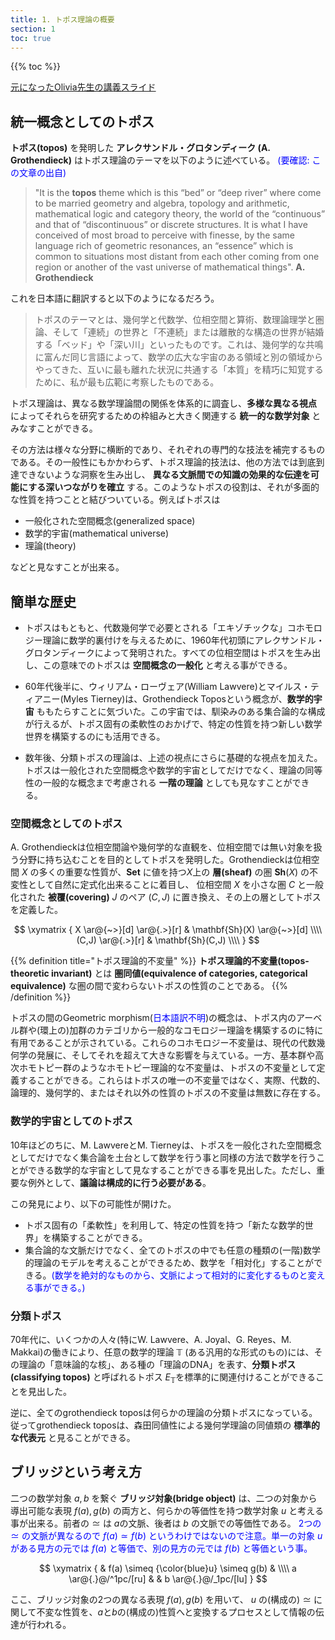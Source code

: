 ```yaml
---
title: 1. トポス理論の概要
section: 1
toc: true
---
```


{{% toc %}}

[元になったOlivia先生の講義スライド](https://www.oliviacaramello.com/Teaching/Lecture1.pdf)

## 統一概念としてのトポス

**トポス(topos)** を発明した **アレクサンドル・グロタンディーク (A. Grothendieck)** はトポス理論のテーマを以下のように述べている。 <font color="blue"> (要確認: この文章の出自) </font>

> "It is the **topos** theme which is this “bed” or “deep river” where come to be married geometry and algebra, topology and arithmetic, mathematical logic and category theory, the world of the “continuous” and that of “discontinuous” or discrete structures. It is what I have conceived of most broad to perceive with finesse, by the same language rich of geometric resonances, an “essence” which is common to situations most distant from each other coming from one region or another of the vast universe of mathematical things".  **A. Grothendieck**

これを日本語に翻訳すると以下のようになるだろう。

> トポスのテーマとは、幾何学と代数学、位相空間と算術、数理論理学と圏論、そして「連続」の世界と「不連続」または離散的な構造の世界が結婚する「ベッド」や「深い川」といったものです。これは、幾何学的な共鳴に富んだ同じ言語によって、数学の広大な宇宙のある領域と別の領域からやってきた、互いに最も離れた状況に共通する「本質」を精巧に知覚するために、私が最も広範に考察したものである。


トポス理論は、異なる数学理論間の関係を体系的に調査し、**多様な異なる視点** によってそれらを研究するための枠組みと大きく関連する **統一的な数学対象** とみなすことができる。

その方法は様々な分野に横断的であり、それぞれの専門的な技法を補完するものである。その一般性にもかかわらず、トポス理論的技法は、他の方法では到底到達できないような洞察を生み出し、 **異なる文脈間での知識の効果的な伝達を可能にする深いつながりを確立** する。このようなトポスの役割は、それが多面的な性質を持つことと結びついている。例えばトポスは

- 一般化された空間概念(generalized space)
- 数学的宇宙(mathematical universe)
- 理論(theory)

などと見なすことが出来る。

## 簡単な歴史

- トポスはもともと、代数幾何学で必要とされる「エキゾチックな」コホモロジー理論に数学的裏付けを与えるために、1960年代初頭にアレクサンドル・グロタンディークによって発明された。すべての位相空間はトポスを生み出し、この意味でのトポスは **空間概念の一般化** と考える事ができる。

- 60年代後半に、ウィリアム・ローヴェア(William Lawvere)とマイルス・ティアニー(Myles Tierney)は、Grothendieck Toposという概念が、**数学的宇宙** ももたらすことに気づいた。この宇宙では、馴染みのある集合論的な構成が行えるが、トポス固有の柔軟性のおかげで、特定の性質を持つ新しい数学世界を構築するのにも活用できる。

- 数年後、分類トポスの理論は、上述の視点にさらに基礎的な視点を加えた。トポスは一般化された空間概念や数学的宇宙としてだけでなく、理論の同等性の一般的な概念まで考慮される **一階の理論** としても見なすことができる。

### 空間概念としてのトポス

A. Grothendieckは位相空間論や幾何学的な直観を、位相空間では無い対象を扱う分野に持ち込むことを目的としてトポスを発明した。Grothendieckは位相空間 $X$ の多くの重要な性質が、$\mathbf{Set}$ に値を持つ$X$上の **層(sheaf)** の圏 $\mathbf{Sh}(X)$ の不変性として自然に定式化出来ることに着目し、 位相空間 $X$ を小さな圏 $C$ と一般化された **被覆(covering)** $J$ のペア $(C,J)$ に置き換え、その上の層としてトポスを定義した。

$$
\xymatrix {
X \ar@{~>}[d] \ar@{.>}[r] & \mathbf{Sh}(X) \ar@{~>}[d] \\\\
(C,J) \ar@{.>}[r] & \mathbf{Sh}(C,J) \\\\
}
$$

{{% definition title="トポス理論的不変量" %}}
**トポス理論的不変量(topos-theoretic invariant)** とは **圏同値(equivalence of categories, categorical equivalence)** な圏の間で変わらないトポスの性質のことである。
{{% /definition %}}

トポスの間のGeometric morphism(<font color="blue">日本語訳不明</font>)の概念は、トポス内のアーベル群や(環上の)加群のカテゴリから一般的なコモロジー理論を構築するのに特に有用であることが示されている。これらのコホモロジー不変量は、現代の代数幾何学の発展に、そしてそれを超えて大きな影響を与えている。一方、基本群や高次ホモトピー群のようなホモトピー理論的な不変量は、トポスの不変量として定義することができる。これらはトポスの唯一の不変量ではなく、実際、代数的、論理的、幾何学的、またはそれ以外の性質のトポスの不変量は無数に存在する。

### 数学的宇宙としてのトポス

10年ほどのちに、M. LawvereとM. Tierneyは、トポスを一般化された空間概念としてだけでなく集合論を土台として数学を行う事と同様の方法で数学を行うことができる数学的な宇宙として見なすることができる事を見出した。ただし、重要な例外として、**議論は構成的に行う必要がある**。

この発見により、以下の可能性が開けた。
- トポス固有の「柔軟性」を利用して、特定の性質を持つ「新たな数学的世界」を構築することができる。
- 集合論的な文脈だけでなく、全てのトポスの中でも任意の種類の(一階)数学的理論のモデルを考えることができるため、数学を「相対化」することができる。<font color="blue">(数学を絶対的なものから、文脈によって相対的に変化するものと変える事ができる。)</font>

### 分類トポス

70年代に、いくつかの人々(特にW. Lawvere、A. Joyal、G. Reyes、M. Makkai)の働きにより、任意の数学的理論 $\mathbb{T}$ (ある汎用的な形式のもの)には、その理論の「意味論的な核」、ある種の「理論のDNA」を表す、**分類トポス(classifying topos)** と呼ばれるトポス $E_{\mathbb{T}}$を標準的に関連付けることができることを見出した。

逆に、全てのgrothendieck toposは何らかの理論の分類トポスになっている。従ってgrothendieck toposは、森田同値性による幾何学理論の同値類の **標準的な代表元** と見ることができる。

## ブリッジという考え方

二つの数学対象 $a, b$ を繋ぐ **ブリッジ対象(bridge object)** は、二つの対象から導出可能な表現 $f(a), g(b)$ の両方と、何らかの等価性を持つ数学対象 $u$ と考える事が出来る。前者の $\simeq$ は $a$の文脈、後者は $b$ の文脈での等価性である。
<font color="blue"> 2つの $\simeq$ の文脈が異なるので $f(a)\simeq f(b)$ というわけではないので注意。単一の対象 $u$ がある見方の元では $f(a)$ と等価で、別の見方の元では $f(b)$ と等価という事。</font>

$$
\xymatrix {
& f(a) \simeq {\color{blue}u} \simeq g(b) & \\\\
a \ar@{.}@/^1pc/[ru] & & b \ar@{.}@/_1pc/[lu]
}
$$

ここ、ブリッジ対象の2つの異なる表現 $f(a), g(b)$ を用いて、 $u$ の(構成の) $\simeq$ に関して不変な性質を、$a$と$b$の(構成の)性質へと変換するプロセスとして情報の伝達が行われる。

